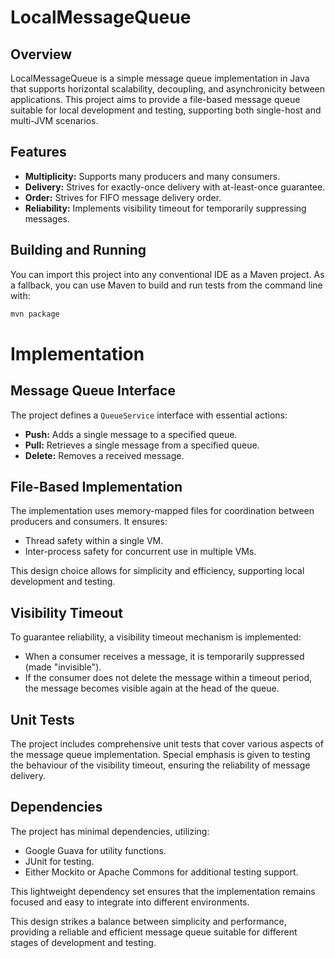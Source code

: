 # LocalMessageQueue

## Overview

LocalMessageQueue is a simple message queue implementation in Java that supports horizontal scalability, decoupling, and asynchronicity between applications. This project aims to provide a file-based message queue suitable for local development and testing, supporting both single-host and multi-JVM scenarios.

## Features

- **Multiplicity:** Supports many producers and many consumers.
- **Delivery:** Strives for exactly-once delivery with at-least-once guarantee.
- **Order:** Strives for FIFO message delivery order.
- **Reliability:** Implements visibility timeout for temporarily suppressing messages.

## Building and Running

You can import this project into any conventional IDE as a Maven project. As a fallback, you can use Maven to build and run tests from the command line with:

```bash 
mvn package
```

# Implementation

## Message Queue Interface

The project defines a `QueueService` interface with essential actions:

- **Push:** Adds a single message to a specified queue.
- **Pull:** Retrieves a single message from a specified queue.
- **Delete:** Removes a received message.

## File-Based Implementation

The implementation uses memory-mapped files for coordination between producers and consumers. It ensures:

- Thread safety within a single VM.
- Inter-process safety for concurrent use in multiple VMs.

This design choice allows for simplicity and efficiency, supporting local development and testing.

## Visibility Timeout

To guarantee reliability, a visibility timeout mechanism is implemented:

- When a consumer receives a message, it is temporarily suppressed (made "invisible").
- If the consumer does not delete the message within a timeout period, the message becomes visible again at the head of the queue.

## Unit Tests

The project includes comprehensive unit tests that cover various aspects of the message queue implementation. Special emphasis is given to testing the behaviour of the visibility timeout, ensuring the reliability of message delivery.

## Dependencies

The project has minimal dependencies, utilizing:

- Google Guava for utility functions.
- JUnit for testing.
- Either Mockito or Apache Commons for additional testing support.

This lightweight dependency set ensures that the implementation remains focused and easy to integrate into different environments.

This design strikes a balance between simplicity and performance, providing a reliable and efficient message queue suitable for different stages of development and testing.
